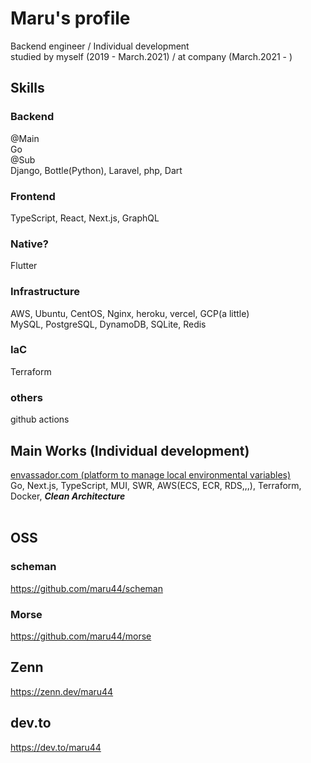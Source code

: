 # Maru's profile


Backend engineer / Individual development<br/>
studied by myself (2019 - March.2021) / at company (March.2021 - )

## Skills
### Backend
@Main<br/>
Go<br/>
@Sub<br/>
Django, Bottle(Python), Laravel, php, Dart<br/>
### Frontend
TypeScript, React, Next.js, GraphQL
### Native?
Flutter
### Infrastructure
AWS, Ubuntu, CentOS, Nginx, heroku, vercel, GCP(a little)<br/>
MySQL, PostgreSQL, DynamoDB, SQLite, Redis
### IaC
Terraform
### others
github actions

## Main Works (Individual development)
[envassador.com (platform to manage local environmental variables)](https://envassador.com)<br/>
Go, Next.js, TypeScript, MUI, SWR, AWS(ECS, ECR, RDS,,,), Terraform, Docker, ___Clean Architecture___<br/><br/>

## OSS

### scheman
https://github.com/maru44/scheman

### Morse
https://github.com/maru44/morse


## Zenn
https://zenn.dev/maru44

## dev.to
https://dev.to/maru44

